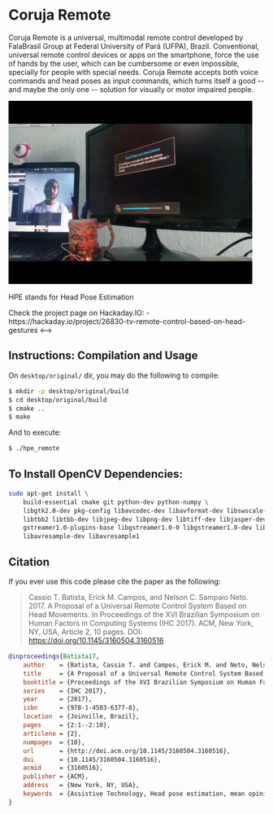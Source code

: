 # Coruja Remote

Coruja Remote is a universal, multimodal remote control developed by FalaBrasil
Group at Federal University of Pará (UFPA), Brazil. Conventional, universal
remote control devices or apps on the smartphone, force the use of hands by the
user, which can be cumbersome or even impossible, specially for people with
special needs. Coruja Remote accepts both voice commands and head poses as input
commands, which turns itself a good -- and maybe the only one -- solution for
visually or motor impaired people.

![TV control via head gestures](./move.gif)

HPE stands for Head Pose Estimation

<!--> Check the project page on Hackaday.IO:    - https://hackaday.io/project/26830-tv-remote-control-based-on-head-gestures <-->

## Instructions: Compilation and Usage

On `desktop/original/` dir, you may do the following to compile:      
```bash
$ mkdir -p desktop/original/build
$ cd desktop/original/build
$ cmake ..
$ make
```

And to execute:      
```bash
$ ./hpe_remote
```

## To Install OpenCV Dependencies:
```bash
sudo apt-get install \
	build-essential cmake git python-dev python-numpy \
	libgtk2.0-dev pkg-config libavcodec-dev libavformat-dev libswscale-dev \
	libtbb2 libtbb-dev libjpeg-dev libpng-dev libtiff-dev libjasper-dev libdc1394-22-dev \
	gstreamer1.0-plugins-base libgstreamer1.0-0 libgstreamer1.0-dev libgstreamer-plugins-base1.0-* \
	libavresample-dev libavresample1
```

## Citation
If you ever use this code please cite the paper as the following:

> Cassio T. Batista, Erick M. Campos, and Nelson C. Sampaio Neto. 2017. A
> Proposal of a Universal Remote Control System Based on Head Movements. In
> Proceedings of the XVI Brazilian Symposium on Human Factors in Computing
> Systems (IHC 2017). ACM, New York, NY, USA, Article 2, 10 pages. DOI:
> https://doi.org/10.1145/3160504.3160516


```bibtex
@inproceedings{Batista17,
    author    = {Batista, Cassio T. and Campos, Erick M. and Neto, Nelson C. Sampaio},
    title     = {A Proposal of a Universal Remote Control System Based on Head Movements},
    booktitle = {Proceedings of the XVI Brazilian Symposium on Human Factors in Computing Systems},
    series    = {IHC 2017},
    year      = {2017},
    isbn      = {978-1-4503-6377-8},
    location  = {Joinville, Brazil},
    pages     = {2:1--2:10},
    articleno = {2},
    numpages  = {10},
    url       = {http://doi.acm.org/10.1145/3160504.3160516},
    doi       = {10.1145/3160504.3160516},
    acmid     = {3160516},
    publisher = {ACM},
    address   = {New York, NY, USA},
    keywords  = {Assistive Technology, Head pose estimation, mean opinion score, universal remote control},
}
```
